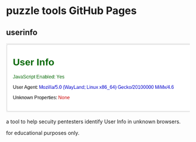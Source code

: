 # puzzle tools GitHub Pages
## userinfo
![screenshot of userinfo](user-info-img.png)

a tool to help secuity pentesters identify User Info in unknown browsers.

for educational purposes only.